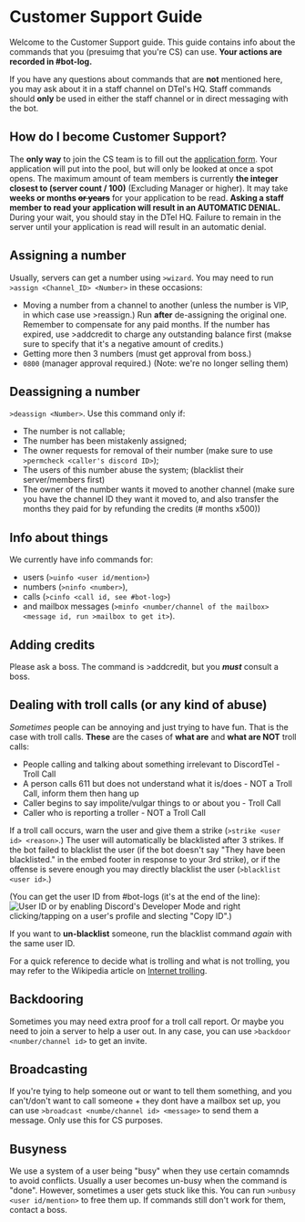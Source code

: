 # Customer Support Guide
Welcome to the Customer Support guide. This guide contains info about the commands that you (presuimg that you're CS) can use. **Your actions are recorded in #bot-log.**

If you have any questions about commands that are **not** mentioned here, you may ask about it in a staff channel on DTel's HQ. Staff commands should **only** be used in either the staff channel or in direct messaging with the bot.

## How do I become Customer Support?
The **only way** to join the CS team is to fill out the [application form](https://discordtel.typeform.com/to/jJayAt). Your application will put into the pool, but will only be looked at once a spot opens. The maximum amount of team members is currently **the integer closest to (server count / 100)** (Excluding Manager or higher). It may take **weeks or months ~~or years~~** for your application to be read. **Asking a staff member to read your application will result in an AUTOMATIC DENIAL.** During your wait, you should stay in the DTel HQ. Failure to remain in the server until your application is read will result in an automatic denial.

## Assigning a number
Usually, servers can get a number using `>wizard`. You may need to run `>assign <Channel_ID> <Number>` in these occasions:

* Moving a number from a channel to another (unless the number is VIP, in which case use >reassign.) Run **after** de-assigning the original one. Remember to compensate for any paid months. If the number has expired, use >addcredit to charge any outstanding balance first (makse sure to specify that it's a negative amount of credits.)
* Getting more then 3 numbers (must get approval from boss.)
* `0800` (manager approval required.) (Note: we're no longer selling them)

## Deassigning a number
`>deassign <Number>`. Use this command only if:

* The number is not callable;
* The number has been mistakenly assigned;
* The owner requests for removal of their number (make sure to use `>permcheck <caller's discord ID>`);
* The users of this number abuse the system; (blacklist their server/members first)
* The owner of the number wants it moved to another channel (make sure you have the channel ID they want it moved to, and also transfer the months they paid for by refunding the credits (# months x500))

## Info about things
We currently have info commands for:

* users (`>uinfo <user id/mention>`)
* numbers (`>ninfo <number>`),
* calls (`>cinfo <call id, see #bot-log>`)
* and mailbox messages (`>minfo <number/channel of the mailbox> <message id, run >mailbox to get it>`).

## Adding credits
Please ask a boss. The command is >addcredit, but you ***must*** consult a boss.

## Dealing with troll calls (or any kind of abuse)
*Sometimes* people can be annoying and just trying to have fun. That is the case with troll calls.
**These** are the cases of **what are** and **what are NOT** troll calls:

* People calling and talking about something irrelevant to DiscordTel - Troll Call
* A person calls 611 but does not understand what it is/does - NOT a Troll Call, inform them then hang up
* Caller begins to say impolite/vulgar things to or about you - Troll Call
* Caller who is reporting a troller - NOT a Troll Call

If a troll call occurs, warn the user and give them a strike (`>strike <user id> <reason>`.) The user will automatically be blacklisted after 3 strikes. If the bot failed to blacklist the user (if the bot doesn't say "They have been blacklisted." in the embed footer in response to your 3rd strike), or if the offense is severe enough you may directly blacklist the user (`>blacklist <user id>`.)

(You can get the user ID from #bot-logs (it's at the end of the line):
![User ID](http://i.imgur.com/ntxEwAA.png) or by enabling Discord's Developer Mode and right clicking/tapping on a user's profile and slecting "Copy ID".)

If you want to **un-blacklist** someone, run the blacklist command *again* with the same user ID.

For a quick reference to decide what is trolling and what is not trolling, you may refer to the Wikipedia article on [Internet trolling](https://en.wikipedia.org/wiki/Internet_troll).

## Backdooring
Sometimes you may need extra proof for a troll call report. Or maybe you need to join a server to help a user out. In any case, you can use `>backdoor <number/channel id>` to get an invite.

## Broadcasting
If you're tying to help someone out or want to tell them something, and you can't/don't want to call someone + they dont have a mailbox set up, you can use `>broadcast <numbe/channel id> <message>` to send them a message. Only use this for CS purposes.

## Busyness
We use a system of a user being "busy" when they use certain comamnds to avoid conflicts. Usually a user becomes un-busy when the command is "done". However, sometimes a user gets stuck like this. You can run `>unbusy <user id/mention>` to free them up. If commands still don't work for them, contact a boss.
